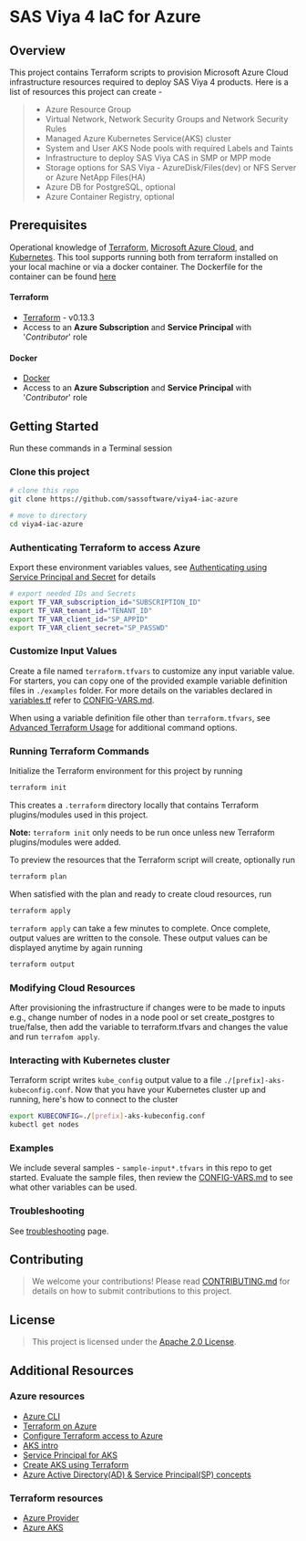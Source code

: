 # SAS Viya 4 IaC for Azure

## Overview

This project contains Terraform scripts to provision Microsoft Azure Cloud infrastructure resources required to deploy SAS Viya 4 products. Here is a list of resources this project can create -

  >- Azure Resource Group
  >- Virtual Network, Network Security Groups and Network Security Rules
  >- Managed Azure Kubernetes Service(AKS) cluster
  >- System and User AKS Node pools with required Labels and Taints
  >- Infrastructure to deploy SAS Viya CAS in SMP or MPP mode
  >- Storage options for SAS Viya -  AzureDisk/Files(dev) or NFS Server or Azure NetApp Files(HA)
  >- Azure DB for PostgreSQL, optional
  >- Azure Container Registry, optional

## Prerequisites

Operational knowledge of [Terraform](https://www.terraform.io/intro/index.html), [Microsoft Azure Cloud](https://azure.microsoft.com/), and [Kubernetes](https://kubernetes.io/docs/concepts/).
This tool supports running both from terraform installed on your local machine or via a docker container. The Dockerfile for the container can be found [here](Dockerfile)

#### Terraform

- [Terraform](https://www.terraform.io/downloads.html) - v0.13.3
- Access to an **Azure Subscription** and **Service Principal** with '*Contributor*' role

#### Docker

- [Docker](https://docs.docker.com/get-docker/)
- Access to an **Azure Subscription** and **Service Principal** with '*Contributor*' role

## Getting Started

Run these commands in a Terminal session

### Clone this project

```bash
# clone this repo
git clone https://github.com/sassoftware/viya4-iac-azure

# move to directory
cd viya4-iac-azure
```

### Authenticating Terraform to access Azure

Export these environment variables values, see [Authenticating using Service Principal and Secret](./docs/user/TerraformAzureAuthentication.md) for details

```bash
# export needed IDs and Secrets
export TF_VAR_subscription_id="SUBSCRIPTION_ID"
export TF_VAR_tenant_id="TENANT_ID"
export TF_VAR_client_id="SP_APPID"
export TF_VAR_client_secret="SP_PASSWD"
```

### Customize Input Values

Create a file named `terraform.tfvars` to customize any input variable value. For starters, you can copy one of the provided example variable definition files in `./examples` folder. For more details on the variables declared in [variables.tf](variables.tf) refer to [CONFIG-VARS.md](docs/CONFIG-VARS.md).

When using a variable definition file other than `terraform.tfvars`, see [Advanced Terraform Usage](docs/user/AdvancedTerraformUsage.md) for additional command options.

### Running Terraform Commands

Initialize the Terraform environment for this project by running

```bash
terraform init
```

This creates a `.terraform` directory locally that contains Terraform plugins/modules used in this project.

**Note:** `terraform init` only needs to be run once unless new Terraform plugins/modules were added.

To preview the resources that the Terraform script will create, optionally run

```bash
terraform plan
```

When satisfied with the plan and ready to create cloud resources, run

```bash
terraform apply
```

`terraform apply` can take a few minutes to complete. Once complete, output values are written to the console. These output values can be displayed anytime by again running

```bash
terraform output
```

### Modifying Cloud Resources

After provisioning the infrastructure if changes were to be made to inputs e.g., change number of nodes in a node pool or set create_postgres to true/false, then add the variable to terraform.tfvars and changes the value and run `terrafom apply`.

### Interacting with Kubernetes cluster

Terraform script writes `kube_config` output value to a file `./[prefix]-aks-kubeconfig.conf`. Now that you have your Kubernetes cluster up and running, here's how to connect to the cluster

```bash
export KUBECONFIG=./[prefix]-aks-kubeconfig.conf
kubectl get nodes
```

### Examples

We include several samples - `sample-input*.tfvars` in this repo to get started. Evaluate the sample files, then review the [CONFIG-VARS.md](docs/CONFIG-VARS.md) to see what other variables can be used.

### Troubleshooting

See [troubleshooting](./docs/Troubleshooting.md) page.

## Contributing

> We welcome your contributions! Please read [CONTRIBUTING.md](CONTRIBUTING.md) for details on how to submit contributions to this project.

## License

> This project is licensed under the [Apache 2.0 License](LICENSE).

## Additional Resources

### Azure resources

- [Azure CLI](https://docs.microsoft.com/en-gb/cli/azure/?view=azure-cli-latest)
- [Terraform on Azure](https://docs.microsoft.com/en-us/azure/terraform)
- [Configure Terraform access to Azure](https://docs.microsoft.com/en-us/azure/terraform/terraform-install-configure)
- [AKS intro](https://docs.microsoft.com/en-us/azure/aks/intro-kubernetes)
- [Service Principal for AKS](https://docs.microsoft.com/en-us/azure/aks/kubernetes-service-principal)
- [Create AKS using Terraform](https://docs.microsoft.com/en-us/azure/terraform/terraform-create-k8s-cluster-with-tf-and-aks)
- [Azure Active Directory(AD) & Service Principal(SP) concepts](https://docs.microsoft.com/en-us/azure/active-directory/develop/app-objects-and-service-principals)

### Terraform resources

- [Azure Provider](https://www.terraform.io/docs/providers/azurerm/index.html)
- [Azure AKS](https://www.terraform.io/docs/providers/azurerm/r/kubernetes_cluster.html)
